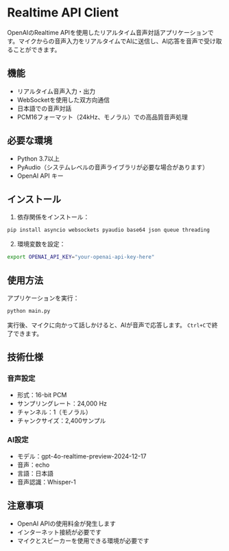 # Realtime API Client

OpenAIのRealtime APIを使用したリアルタイム音声対話アプリケーションです。マイクからの音声入力をリアルタイムでAIに送信し、AI応答を音声で受け取ることができます。

## 機能

- リアルタイム音声入力・出力
- WebSocketを使用した双方向通信
- 日本語での音声対話
- PCM16フォーマット（24kHz、モノラル）での高品質音声処理

## 必要な環境

- Python 3.7以上
- PyAudio（システムレベルの音声ライブラリが必要な場合があります）
- OpenAI API キー

## インストール

1. 依存関係をインストール：
```bash
pip install asyncio websockets pyaudio base64 json queue threading
```

2. 環境変数を設定：
```bash
export OPENAI_API_KEY="your-openai-api-key-here"
```

## 使用方法

アプリケーションを実行：
```bash
python main.py
```

実行後、マイクに向かって話しかけると、AIが音声で応答します。
`Ctrl+C`で終了できます。

## 技術仕様

### 音声設定
- 形式：16-bit PCM
- サンプリングレート：24,000 Hz
- チャンネル：1（モノラル）
- チャンクサイズ：2,400サンプル

### AI設定
- モデル：gpt-4o-realtime-preview-2024-12-17
- 音声：echo
- 言語：日本語
- 音声認識：Whisper-1

## 注意事項

- OpenAI APIの使用料金が発生します
- インターネット接続が必要です
- マイクとスピーカーを使用できる環境が必要です